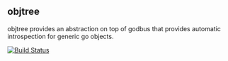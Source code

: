 objtree
-------
objtree provides an abstraction on top of godbus that provides automatic introspection for generic go objects.

[![Build Status](https://travis-ci.org/jsouthworth/objtree.svg?branch=master)](https://travis-ci.org/jsouthworth/objtree)